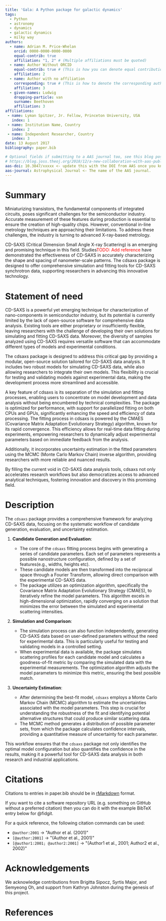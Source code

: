 ```yaml
---
title: 'Gala: A Python package for galactic dynamics'
tags:
  - Python
  - astronomy
  - dynamics
  - galactic dynamics
  - milky way
authors:
  - name: Adrian M. Price-Whelan
    orcid: 0000-0000-0000-0000
    equal-contrib: true
    affiliation: "1, 2" # (Multiple affiliations must be quoted)
  - name: Author Without ORCID
    equal-contrib: true # (This is how you can denote equal contributions between multiple authors)
    affiliation: 2
  - name: Author with no affiliation
    corresponding: true # (This is how to denote the corresponding author)
    affiliation: 3
  - given-names: Ludwig
    dropping-particle: van
    surname: Beethoven
    affiliation: 3
affiliations:
 - name: Lyman Spitzer, Jr. Fellow, Princeton University, USA
   index: 1
 - name: Institution Name, Country
   index: 2
 - name: Independent Researcher, Country
   index: 3
date: 13 August 2017
bibliography: paper.bib

# Optional fields if submitting to a AAS journal too, see this blog post:
# https://blog.joss.theoj.org/2018/12/a-new-collaboration-with-aas-publishing
aas-doi: 10.3847/xxxxx <- update this with the DOI from AAS once you know it.
aas-journal: Astrophysical Journal <- The name of the AAS journal.
---
```


# Summary

Miniaturizing transistors, the fundamental components of integrated circuits, poses significant challenges for the semiconductor industry. Accurate measurement of these features during production is essential to ensure the creation of high-quality chips. However, conventional in-line metrology techniques are approaching their limitations. To address these challenges, the industry is turning to advanced X-ray-based metrology.

CD-SAXS (Critical Dimension Small Angle X-ray Scattering) is an emerging and promising technique in this field. Studies<span style="color:red">TODO: Add reference</span> have demonstrated the effectiveness of CD-SAXS in accurately characterizing the shape and spacing of nanometer-scale patterns. The cdsaxs package is designed to offer comprehensive simulation and fitting tools for CD-SAXS synchrotron data, supporting researchers in advancing this innovative technology.


# Statement of need

CD-SAXS is a powerful yet emerging technique for characterization of nano-components in semiconductor industry, but its potential is currently limited by the lack of open-source software for comprehensive data analysis. Existing tools are either proprietary or insufficiently flexible, leaving researchers with the challenge of developing their own solutions for simulating and fitting CD-SAXS data. Moreover, the diversity of samples analyzed using CD-SAXS requires versatile software that can accommodate different types of models and experimental conditions.

The cdsaxs package is designed to address this critical gap by providing a modular, open-source solution tailored for CD-SAXS data analysis. It includes two robust models for simulating CD-SAXS data, while also allowing researchers to integrate their own models. This flexibility is crucial for testing and validating models against experimental data, making the development process more streamlined and accessible.

A key feature of cdsaxs is its separation of the simulation and fitting processes, enabling users to concentrate on model development and data analysis without being encumbered by technical complexities. The package is optimized for performance, with support for parallelized fitting on both CPUs and GPUs, significantly enhancing the speed and efficiency of data processing. The fitting process in cdsaxs is powered by the CMAES (Covariance Matrix Adaptation Evolutionary Strategy) algorithm, known for its rapid convergence. This efficiency allows for real-time data fitting during experiments, empowering researchers to dynamically adjust experimental parameters based on immediate feedback from the analysis.

Additionally, it incorporates uncertainty estimation in the fitted parameters using the MCMC (Monte Carlo Markov Chain) inverse algorithm, providing researchers with more reliable and nuanced results.

By filling the current void in CD-SAXS data analysis tools, cdsaxs not only accelerates research workflows but also democratizes access to advanced analytical techniques, fostering innovation and discovery in this promising field.

# Description

The `cdsaxs` package provides a comprehensive framework for analyzing CD-SAXS data, focusing on the systematic workflow of candidate generation, evaluation, and uncertainty estimation.

1. **Candidate Generation and Evaluation**:
    - The core of the `cdsaxs` fitting process begins with generating a series of candidate parameters. Each set of parameters represents a possible nanostructure configuration, defined by a set of features(e.g., widths, heights etc).
    - These candidate models are then transformed into the reciprocal space through a Fourier Transform, allowing direct comparison with the experimental CD-SAXS data.
    - The package utilizes an optimization algorithm, specifically the Covariance Matrix Adaptation Evolutionary Strategy (CMAES), to iteratively refine the model parameters. This algorithm excels in high-dimensional optimization, rapidly converging on a solution that minimizes the error between the simulated and experimental scattering intensities.

2. **Simulation and Comparison**:
    - The simulation process can also function independently, generating CD-SAXS data based on user-defined parameters without the need for experimental data. This is particularly useful for testing and validating models in a controlled setting.
    - When experimental data is available, the package simulates scattering profiles for each candidate model and calculates a goodness-of-fit metric by comparing the simulated data with the experimental measurements. The optimization algorithm adjusts the model parameters to minimize this metric, ensuring the best possible match.

3. **Uncertainty Estimation**:
    - After determining the best-fit model, `cdsaxs` employs a Monte Carlo Markov Chain (MCMC) algorithm to estimate the uncertainties associated with the model parameters. This step is crucial for understanding the robustness of the fit and identifying potential alternative structures that could produce similar scattering data.
    - The MCMC method generates a distribution of possible parameter sets, from which the package calculates confidence intervals, providing a quantitative measure of uncertainty for each parameter.

This workflow ensures that the `cdsaxs` package not only identifies the optimal model configuration but also quantifies the confidence in the results, making it a powerful tool for CD-SAXS data analysis in both research and industrial applications.

# Citations

Citations to entries in paper.bib should be in
[rMarkdown](http://rmarkdown.rstudio.com/authoring_bibliographies_and_citations.html)
format.

If you want to cite a software repository URL (e.g. something on GitHub without a preferred
citation) then you can do it with the example BibTeX entry below for @fidgit.

For a quick reference, the following citation commands can be used:
- `@author:2001`  ->  "Author et al. (2001)"
- `[@author:2001]` -> "(Author et al., 2001)"
- `[@author1:2001; @author2:2001]` -> "(Author1 et al., 2001; Author2 et al., 2002)"


# Acknowledgements

We acknowledge contributions from Brigitta Sipocz, Syrtis Major, and Semyeong
Oh, and support from Kathryn Johnston during the genesis of this project.

# References